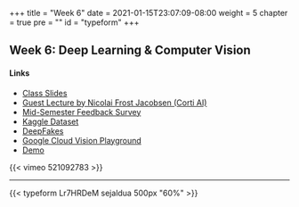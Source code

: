 +++
title = "Week 6"
date = 2021-01-15T23:07:09-08:00
weight = 5
chapter = true
pre = "<b></b>"
id = "typeform"
+++

## Week 6: Deep Learning & Computer Vision

#### Links
  - [Class Slides](https://docs.google.com/presentation/d/1ygzXLjbZxqpVxqgtJVJq5L2NDqWd6ucRcSdaAipgaAw/edit#slide=id.g35f391192_00)
  - [Guest Lecture by Nicolai Frost Jacobsen (Corti AI)](https://vimeo.com/521092783)
  - [Mid-Semester Feedback Survey](https://sejaldua.typeform.com/to/Lr7HRDeM)
  - [Kaggle Dataset](https://www.kaggle.com/ciplab/real-and-fake-face-detection)
  - [DeepFakes](https://www.youtube.com/watch?v=C8FO0P2a3dA)
  - [Google Cloud Vision Playground](https://cloud.google.com/vision/docs/drag-and-drop)
  - [Demo](https://colab.research.google.com/drive/1pjBBuOGqWT_EYGbkWAE4GLosycdLE4-Z?usp=sharing)

{{< vimeo 521092783 >}}

---

{{< typeform Lr7HRDeM sejaldua 500px "60%" >}}
